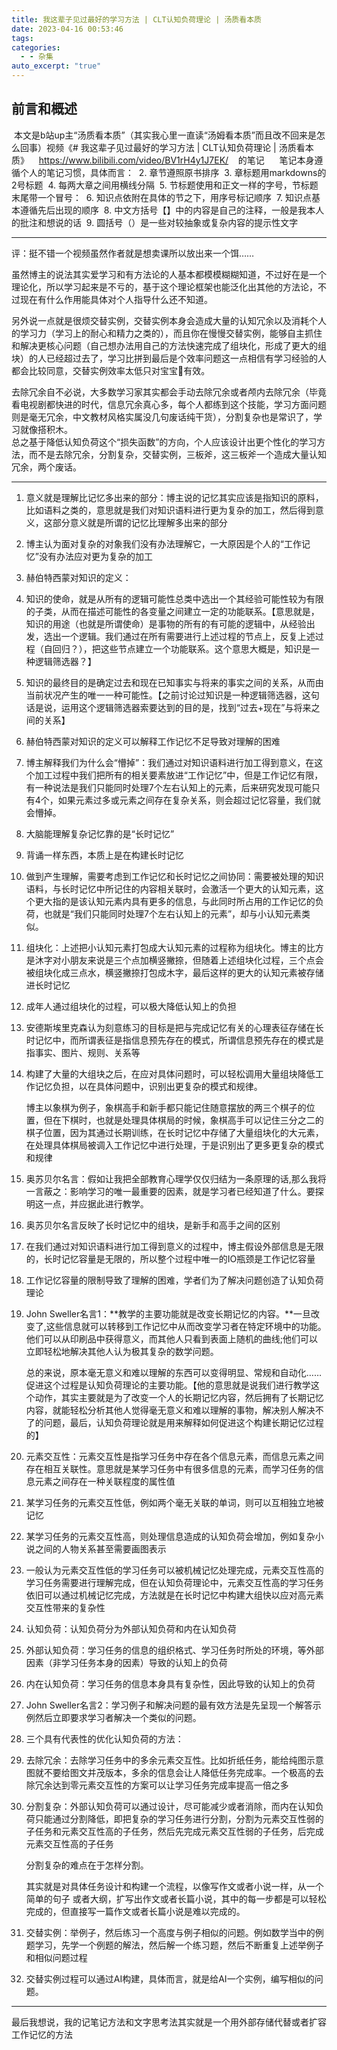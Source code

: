 ```yaml
---
title: 我这辈子见过最好的学习方法 | CLT认知负荷理论 | 汤质看本质
date: 2023-04-16 00:53:46
tags: 
categories:
  - - 杂集
auto_excerpt: "true"
---
```


  ## 前言和概述

 本文是b站up主“汤质看本质”（其实我心里一直读“汤姆看本质”而且改不回来是怎么回事）视频《# 我这辈子见过最好的学习方法 | CLT认知负荷理论 | 汤质看本质》
 
 https://www.bilibili.com/video/BV1rH4y1J7EK/
 
 的笔记
 
 
 笔记本身遵循个人的笔记习惯，具体而言：
 2. 章节遵照原书排序
 3. 章标题用markdowns的2号标题
 4. 每两大章之间用横线分隔
 5. 节标题使用和正文一样的字号，节标题末尾带一个冒号：
 6. 知识点依附在具体的节之下，用序号标记顺序
 7. 知识点基本遵循先后出现的顺序
 8. 中文方括号【】中的内容是自己的注释，一般是我本人的批注和想说的话
 9. 圆括号（）是一些对较抽象或复杂内容的提示性文字

---


评：挺不错一个视频虽然作者就是想卖课所以放出来一个饵……

虽然博主的说法其实爱学习和有方法论的人基本都模模糊糊知道，不过好在是一个理论化，所以学习起来是不亏的，基于这个理论框架也能泛化出其他的方法论，不过现在有什么作用能具体对个人指导什么还不知道。

另外说一点就是很烦交替实例，交替实例本身会造成大量的认知冗余以及消耗个人的学习力（学习上的耐心和精力之类的），而且你在慢慢交替实例，能够自主抓住和解决更核心问题（自己想办法用自己的方法快速完成了组块化，形成了更大的组块）的人已经超过去了，学习比拼到最后是个效率问题这一点相信有学习经验的人都会比较同意，交替实例效率太低只对宝宝👶有效。  

去除冗余自不必说，大多数学习家其实都会手动去除冗余或者颅内去除冗余（毕竟看电视剧都快进的时代，信息冗余真心多，每个人都练到这个技能，学习方面问题则是毫无冗余，中文教材风格实属没几句废话纯干货），分割复杂也是常识了，学习就像搭积木。  
总之基于降低认知负荷这个“损失函数”的方向，个人应该设计出更个性化的学习方法，而不是去除冗余，分割复杂，交替实例，三板斧，这三板斧一个造成大量认知冗余，两个废话。

  ---

1. 意义就是理解比记忆多出来的部分：博主说的记忆其实应该是指知识的原料，比如语料之类的，意思就是我们对知识语料进行更为复杂的加工，然后得到意义，这部分意义就是所谓的记忆比理解多出来的部分

2. 博主认为面对复杂的对象我们没有办法理解它，一大原因是个人的“工作记忆”没有办法应对更为复杂的加工

3. 赫伯特西蒙对知识的定义：

1. 知识的使命，就是从所有的逻辑可能性总类中选出一个其经验可能性较为有限的子类，从而在描述可能性的各变量之间建立一定的功能联系。【意思就是，知识的用途（也就是所谓使命）是事物的所有的有可能的逻辑中，从经验出发，选出一个逻辑。我们通过在所有需要进行上述过程的节点上，反复上述过程（自回归？），把这些节点建立一个功能联系。这个意思大概是，知识是一种逻辑筛选器？】

2. 知识的最终目的是确定过去和现在已知事实与将来的事实之间的关系，从而由当前状况产生的唯一一种可能性。【之前讨论过知识是一种逻辑筛选器，这句话是说，运用这个逻辑筛选器索要达到的目的是，找到“过去+现在”与将来之间的关系】

4. 赫伯特西蒙对知识的定义可以解释工作记忆不足导致对理解的困难

5. 博主解释我们为什么会“懵掉”：我们通过对知识语料进行加工得到意义，在这个加工过程中我们把所有的相关要素放进“工作记忆”中，但是工作记忆有限，有一种说法是我们只能同时处理7个左右认知上的元素，后来研究发现可能只有4个，如果元素过多或元素之间存在复杂关系，则会超过记忆容量，我们就会懵掉。

6. 大脑能理解复杂记忆靠的是“长时记忆”

7. 背诵一样东西，本质上是在构建长时记忆

8. 做到产生理解，需要考虑到工作记忆和长时记忆之间协同：需要被处理的知识语料，与长时记忆中所记住的内容相关联时，会激活一个更大的认知元素，这个更大指的是该认知元素内具有更多的信息，与此同时所占用的工作记忆的负荷，也就是“我们只能同时处理7个左右认知上的元素”，却与小认知元素类似。

9. 组块化：上述把小认知元素打包成大认知元素的过程称为组块化。博主的比方是沐字对小朋友来说是三个点加横竖撇捺，但随着上述组块化过程，三个点会被组块化成三点水，横竖撇捺打包成木字，最后这样的更大的认知元素被存储进长时记忆

10. 成年人通过组块化的过程，可以极大降低认知上的负担

11. 安德斯埃里克森认为刻意练习的目标是把与完成记忆有关的心理表征存储在长时记忆中，而所谓表征是指信息预先存在的模式，所谓信息预先存在的模式是指事实、图片、规则、关系等

12. 构建了大量的大组块之后，在应对具体问题时，可以轻松调用大量组块降低工作记忆负担，以在具体问题中，识别出更复杂的模式和规律。

    博主以象棋为例子，象棋高手和新手都只能记住随意摆放的两三个棋子的位置，但在下棋时，也就是处理具体棋局的时候，象棋高手可以记住三分之二的棋子位置，因为其通过长期训练，在长时记忆中存储了大量组块化的大元素，在处理具体棋局被调入工作记忆中进行处理，于是识别出了更多更复杂的模式和规律

13. 奥苏贝尔名言：假如让我把全部教育心理学仅仅归结为一条原理的话,那么我将一言蔽之：影响学习的唯一最重要的因素，就是学习者已经知道了什么。要探明这一点，并应据此进行教学。

14. 奥苏贝尔名言反映了长时记忆中的组块，是新手和高手之间的区别

15. 在我们通过对知识语料进行加工得到意义的过程中，博主假设外部信息是无限的，长时记忆容量是无限的，所以整个过程中唯一的IO瓶颈是工作记忆容量

16. 工作记忆容量的限制导致了理解的困难，学者们为了解决问题创造了认知负荷理论

17. John Sweller名言1：**教学的主要功能就是改变长期记忆的内容。**一旦改变了,这些信息就可以转移到工作记忆中从而改变学习者在特定环境中的功能。他们可以从印刷品中获得意义，而其他人只看到表面上随机的曲线;他们可以立即轻松地解决其他人认为极其复杂的数学问题。

    总的来说，原本毫无意义和难以理解的东西可以变得明显、常规和自动化……促进这个过程是认知负荷理论的主要功能。【他的意思就是说我们进行教学这个动作，其实主要就是为了改变一个人的长期记忆内容，然后拥有了长期记忆内容，就能轻松分析其他人觉得毫无意义和难以理解的事物，解决别人解决不了的问题，最后，认知负荷理论就是用来解释如何促进这个构建长期记忆过程的】

18. 元素交互性：元素交互性是指学习任务中存在各个信息元素，而信息元素之间存在相互关联性。意思就是某学习任务中有很多信息的元素，而学习任务的信息元素之间存在一种关联程度的属性值

19. 某学习任务的元素交互性低，例如两个毫无关联的单词，则可以互相独立地被记忆

20. 某学习任务的元素交互性高，则处理信息造成的认知负荷会增加，例如复杂小说之间的人物关系甚至需要画图表示

21. 一般认为元素交互性低的学习任务可以被机械记忆处理完成，元素交互性高的学习任务需要进行理解完成，但在认知负荷理论中，元素交互性高的学习任务依旧可以通过机械记忆完成，方法就是在长时记忆中构建大组快以应对高元素交互性带来的复杂性

22. 认知负荷：认知负荷分为外部认知负荷和内在认知负荷

23. 外部认知负荷：学习任务的信息的组织格式、学习任务时所处的环境，等外部因素（非学习任务本身的因素）导致的认知上的负荷

24. 内在认知负荷：学习任务的信息本身具有复杂性，因此导致的认知上的负荷

25. John Sweller名言2：学习例子和解决问题的最有效方法是先呈现一个解答示例然后立即要求学习者解决一个类似的问题。

26. 三个具有代表性的优化认知负荷的方法：

1. 去除冗余：去除学习任务中的多余元素交互性。比如折纸任务，能给纯图示意图就不要给图文并茂版本，多余的信息会让人降低任务完成率。一个极高的去除冗余达到零元素交互性的方案可以让学习任务完成率提高一倍之多

2. 分割复杂：外部认知负荷可以通过设计，尽可能减少或者消除，而内在认知负荷只能通过分割降低，即把复杂的学习任务进行分割，分割为元素交互性弱的子任务和元素交互性高的子任务，然后先完成元素交互性弱的子任务，后完成元素交互性高的子任务

   分割复杂的难点在于怎样分割。

    其实就是对具体任务设计和构建一个流程，以像写作文或者小说一样，从一个简单的句子 或者大纲，扩写出作文或者长篇小说，其中的每一步都是可以轻松完成的，但直接写一篇作文或者长篇小说是难以完成的。

3. 交替实例：举例子，然后练习一个高度与例子相似的问题。例如数学当中的例题学习，先学一个例题的解法，然后解一个练习题，然后不断重复上述举例子和相似问题过程

27. 交替实例过程可以通过AI构建，具体而言，就是给AI一个实例，编写相似的问题。

  

---

  

最后我想说，我的记笔记方法和文字思考法其实就是一个用外部存储代替或者扩容工作记忆的方法